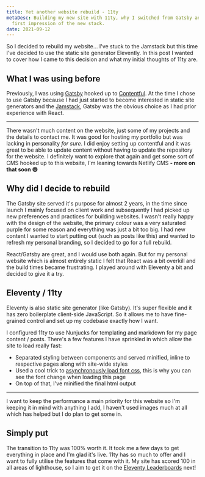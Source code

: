 ```yaml
---
title: Yet another website rebuild - 11ty
metaDesc: Building my new site with 11ty, why I switched from Gatsby and my
  first impression of the new stack.
date: 2021-09-12
---
```


So I decided to rebuild my website... I've stuck to the Jamstack but this time I've decided to use the static site generator Elevently. In this post I wanted to cover how I came to this decision and what my initial thoughts of 11ty are.

## What I was using before

Previously, I was using [Gatsby](https://www.gatsbyjs.com/) hooked up to [Contentful](https://www.contentful.com/). At the time I chose to use Gatsby because I had just started to become interested in static site generators and the [Jamstack](https://jamstack.org/), Gatsby was the obvious choice as I had prior experience with React.

- - - 

There wasn't much content on the website, just some of my projects and the details to contact me. It was good for hosting my portfolio but was lacking in personality _for sure_. I did enjoy setting up contentful and it was great to be able to update content without having to update the repository for the website. I definitely want to explore that again and get some sort of CMS hooked up to this website, I'm leaning towards Netlify CMS **- more on that soon 😄**

## Why did I decide to rebuild

The Gatsby site served it's purpose for almost 2 years, in the time since launch I mainly focused on client work and subsequently I had picked up new preferences and practices for building websites. I wasn't really happy with the design of the website, the primary colour was a very saturated purple for some reason and everything was just a bit too big. I had new content I wanted to start putting out (such as posts like this) and wanted to refresh my personal branding, so I decided to go for a full rebuild.

React/Gatsby are great, and I would use both again. But for my personal website which is almost entirely static I felt that React was a bit overkill and the build times became frustrating. I played around with Eleventy a bit and decided to give it a try.

## Eleventy / 11ty

Eleventy is also static site generator (like Gatsby). It's super flexible and it has zero boilerplate client-side JavaScript. So it allows me to have fine-grained control and set up my codebase exactly how I want.

I configured 11ty to use Nunjucks for templating and markdown for my page content / posts. There's a few features I have sprinkled in which allow the site to load really fast:

- Separated styling between components and served minified, inline to respective pages along with site-wide styles
- Used a cool trick to [asynchronously load font css](https://www.filamentgroup.com/lab/async-css.html#async-css-loading-approaches), this is why you can see the font change when loading this page
- On top of that, I've minified the final html output

 - - - 

I want to keep the performance a main priority for this website so I'm keeping it in mind with anything I add, I haven't used images much at all which has helped but I do plan to get some in.

## Simply put

The transition to 11ty was 100% worth it. It took me a few days to get everything in place and I'm glad it's live. 11ty has so much to offer and I want to fully utilise the features that come with it. My site has scored 100 in all areas of lighthouse, so I aim to get it on the [Eleventy Leaderboards](https://www.11ty.dev/speedlify/) next! 